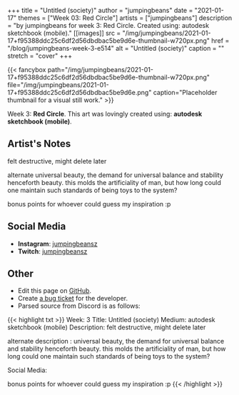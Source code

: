 +++
title =       "Untitled (society)"
author =      "jumpingbeans"
date =        "2021-01-17"
themes =      ["Week 03: Red Circle"]
artists =     ["jumpingbeans"]
description = "by jumpingbeans for week 3: Red Circle. Created using: autodesk sketchbook (mobile)."
[[images]]
      src = "/img/jumpingbeans/2021-01-17+f95388ddc25c6df2d56dbdbac5be9d6e-thumbnail-w720px.png"
      href = "/blog/jumpingbeans-week-3-e514"
      alt = "Untitled (society)"
      caption = ""
      stretch = "cover"
+++

{{< fancybox path="/img/jumpingbeans/2021-01-17+f95388ddc25c6df2d56dbdbac5be9d6e-thumbnail-w720px.png" file="/img/jumpingbeans/2021-01-17+f95388ddc25c6df2d56dbdbac5be9d6e.png" caption="Placeholder thumbnail for a visual still work." >}}


Week 3: **Red Circle**. This art was lovingly created using: **autodesk sketchbook (mobile)**.

## Artist's Notes

felt destructive, might delete later

alternate universal beauty, the demand for universal balance and stability henceforth beauty. this molds the artificiality of man, but how long could one maintain such standards of being toys to the system? 

bonus points for whoever could guess my inspiration :p

## Social Media

- **Instagram**: <a href='https://instagram.com/jumpingbeansz' target='_blank'>jumpingbeansz</a>
- **Twitch**: <a href='https://twitch.tv/jumpingbeansz' target='_blank'>jumpingbeansz</a>

## Other

- Edit this page on [GitHub](https://github.com/teaminkling/web-refresh/edit/main/content/blog/jumpingbeans-week-3-e514.md).
- Create [a bug ticket](https://github.com/teaminkling/web-refresh/issues/new?assignees=&labels=bug&template=problem-report.md&title=) for the developer.
- Parsed source from Discord is as follows:

{{< highlight txt >}}
Week: 3
Title:  Untitled (society) 
Medium: autodesk sketchbook (mobile) 
Description: felt destructive, might delete later


alternate description : universal beauty, the demand for universal balance and stability henceforth beauty. this molds the artificiality of man, but how long could one maintain such standards of being toys to the system? 

Social Media:

bonus points for whoever could guess my inspiration :p
{{< /highlight >}}